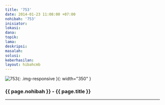 ```yaml
---
title: '753'
date: 2014-01-23 11:08:00 +07:00
nohibah: '753'
inisiator:
lokasi:
dana:
topik:
lama:
deskripsi:
masalah:
solusi:
keberhasilan:
layout: hibahcmb
---
```


![753](/static/img/hibahcmb/753.png){: .img-responsive }{: width="350" }

### {{ page.nohibah }} - {{ page.title }}

---
